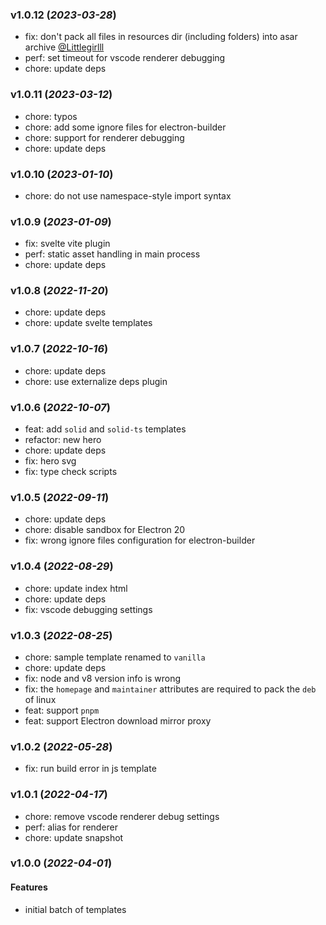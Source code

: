 ### v1.0.12 (_2023-03-28_)

- fix: don't pack all files in resources dir (including folders) into asar archive [@Littlegirlll](https://github.com/Littlegirlll)
- perf: set timeout for vscode renderer debugging
- chore: update deps

### v1.0.11 (_2023-03-12_)

- chore: typos
- chore: add some ignore files for electron-builder
- chore: support for renderer debugging
- chore: update deps

### v1.0.10 (_2023-01-10_)

- chore: do not use namespace-style import syntax

### v1.0.9 (_2023-01-09_)

- fix: svelte vite plugin
- perf: static asset handling in main process
- chore: update deps

### v1.0.8 (_2022-11-20_)

- chore: update deps
- chore: update svelte templates

### v1.0.7 (_2022-10-16_)

- chore: update deps
- chore: use externalize deps plugin

### v1.0.6 (_2022-10-07_)

- feat: add `solid` and `solid-ts` templates
- refactor: new hero
- chore: update deps
- fix: hero svg
- fix: type check scripts

### v1.0.5 (_2022-09-11_)

- chore: update deps
- chore: disable sandbox for Electron 20
- fix: wrong ignore files configuration for electron-builder

### v1.0.4 (_2022-08-29_)

- chore: update index html
- chore: update deps
- fix: vscode debugging settings

### v1.0.3 (_2022-08-25_)

- chore: sample template renamed to `vanilla`
- chore: update deps
- fix: node and v8 version info is wrong
- fix: the `homepage` and `maintainer` attributes are required to pack the `deb` of linux
- feat: support `pnpm`
- feat: support Electron download mirror proxy

### v1.0.2 (_2022-05-28_)

- fix: run build error in js template

### v1.0.1 (_2022-04-17_)

- chore: remove vscode renderer debug settings
- perf: alias for renderer
- chore: update snapshot

### v1.0.0 (_2022-04-01_)

#### Features

- initial batch of templates
